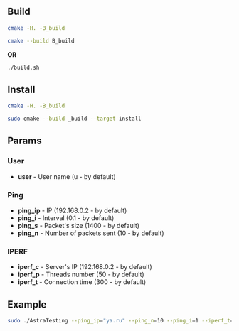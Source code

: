 ## Build
```sh
cmake -H. -B_build
```
```sh
cmake --build B_build
```
**OR**
```sh
./build.sh
```
## Install
```sh
cmake -H. -B_build
```
```sh
sudo cmake --build _build --target install
```
## Params
### User
- **user** - User name (u - by default)
### Ping
- **ping_ip** - IP (192.168.0.2 - by default)
- **ping_i** - Interval (0.1 - by default)
- **ping_s** - Packet's size (1400 - by default)
- **ping_n** - Number of packets sent (10 - by default)
### IPERF
- **iperf_c** - Server's IP (192.168.0.2 - by default)
- **iperf_p** - Threads number (50 - by default)
- **iperf_t** - Connection time (300 - by default)

## Example
```sh
sudo ./AstraTesting --ping_ip="ya.ru" --ping_n=10 --ping_i=1 --iperf_t=1
```
